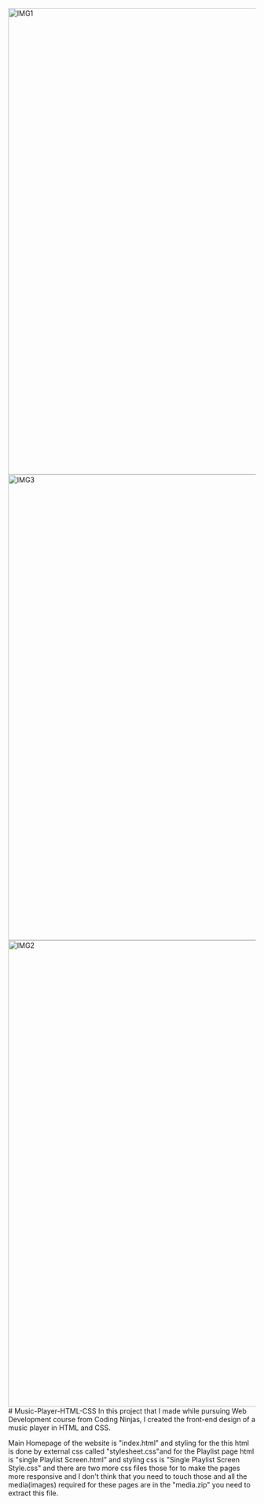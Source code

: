 <img width="949" alt="IMG1" src="https://user-images.githubusercontent.com/83581212/223919706-578523f8-21e8-4ff9-bc12-0ab70e4578f6.png">
<img width="947" alt="IMG3" src="https://user-images.githubusercontent.com/83581212/223919710-da3c4cd8-c7bc-43b4-a308-e3781ad1c6c5.png">
<img width="949" alt="IMG2" src="https://user-images.githubusercontent.com/83581212/223919711-c4858977-6fe9-4375-9942-f9d6c6efb8be.png">
# Music-Player-HTML-CSS
In this project that I made while pursuing Web Development course from Coding Ninjas, I created the front-end design of a music player in HTML and CSS.

Main Homepage of the website is "index.html" and styling for the this html is done by external css called "stylesheet.css"and for the Playlist page html is "single Playlist Screen.html" and styling css is "Single Playlist Screen Style.css" and there are two more css files those for to make the pages more responsive and I don't think that you need to touch those and all the media(images) required for these pages are in the "media.zip" you need to extract this file.
